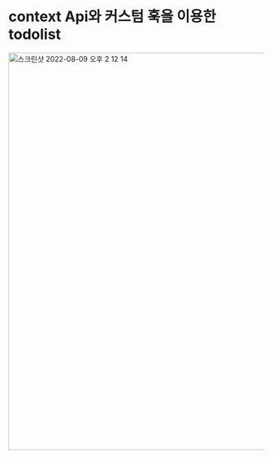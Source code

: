 # context Api와 커스텀 훅을 이용한 todolist


<img width="783" alt="스크린샷 2022-08-09 오후 2 12 14" src="https://user-images.githubusercontent.com/97350083/183569540-0ad06eca-7cc5-452c-b626-8c22dff37f54.png">
